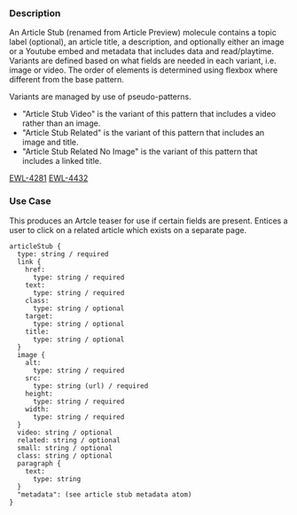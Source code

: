 ### Description
An Article Stub (renamed from Article Preview) molecule contains a topic label (optional), an article title, a description, and optionally either an image or a Youtube embed and metadata that includes data and read/playtime. Variants are defined based on what fields are needed in each variant, i.e. image or video. The order of elements is determined using flexbox where different from the base pattern.

Variants are managed by use of pseudo-patterns.

- "Article Stub Video" is the variant of this pattern that includes a video rather than an image.
- "Article Stub Related" is the variant of this pattern that includes an image and title.
- "Article Stub Related No Image" is the variant of this pattern that includes a linked title.

[EWL-4281](https://issues.ama-assn.org/browse/EWL-4281)
[EWL-4432](https://issues.ama-assn.org/browse/EWL-4432)

### Use Case
This produces an Artcle teaser for use if certain fields are present. Entices a user to click on a related article which exists on a separate page.

~~~
articleStub {
  type: string / required
  link {
    href:
      type: string / required
    text:
      type: string / required
    class:
      type: string / optional
    target:
      type: string / optional
    title:
      type: string / optional
  }
  image {
    alt:
      type: string / required
    src:
      type: string (url) / required
    height:
      type: string / required
    width:
      type: string / required
  }
  video: string / optional
  related: string / optional
  small: string / optional
  class: string / optional
  paragraph {
    text:
      type: string
  }
  "metadata": (see article stub metadata atom)
}
~~~
